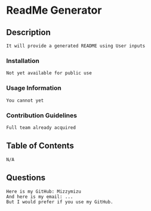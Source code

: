 # ReadMe Generator

## Description

    It will provide a generated README using User inputs

### Installation
    
    Not yet available for public use

### Usage Information

    You cannot yet

### Contribution Guidelines

    Full team already acquired

## Table of Contents

    N/A

## Questions

    Here is my GitHub: Mizzymizu
    And here is my email: ...
    But I would prefer if you use my GitHub.
    